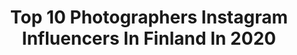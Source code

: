 ---
title: Top 10 Photographers Instagram Influencers In Finland In 2020
description: >-
  Find top photographers Instagram influencers in Finland in 2020. Most popular hashtags: #photographer #cinematicphotography #liveforthestory.
platform: Instagram
hits: 106
text_top: Discover the top-rated Instagram accounts on inBeat.
text_bottom: Our platform aggregates 106 Instagram influencers like this in Finland for you to collaborate.
profiles:
  - username: "matiasjalmari"
    fullname: >-
      𝐌𝐀𝐓𝐈𝐀𝐒 𝐉𝐀𝐋𝐌𝐀𝐑𝐈
    bio: >-
      Photographer / Men’s Agent @brandmgmt Romans 8
    location: "Finland"
    followers: 8381
    engagement: 1610
    commentsToLikes: 0.037014
    id: ck5hfjjs7xs050i11ixwqueek
    verified: false
    hashtags: "#35mm, #smurf, #halloween"
  - username: "eevaroots"
    fullname: >-
      Eeva Roots
    bio: >-
      "Mindset is useless without heartset.” 💭Forward thinking & courage 📍Content creator & Photographer 📩contact.eevaroots@gmail.com 🤘🏼TikTok: eevaroots
    location: "Finland"
    followers: 40786
    engagement: 237
    commentsToLikes: 0.054429
    id: ck14hwhocchdi0i19vtk9aemd
    verified: false
    hashtags: "#lis, #volasound, #babesofmissguided, #cosmopolitan"
  - username: "jerianie"
    fullname: >-
      jerianie
    bio: >-
      🍂 Photographer and artist loving nature and quiet living. 🌾 Don’t use my photos without permission. 🍁 Art account: @jerianieart ✨ Youtube:
    location: "Finland"
    followers: 305650
    engagement: 670
    commentsToLikes: 0.007788
    id: ck0txmro6jo1g0i19k4rof9xj
    verified: false
    hashtags: "#cottagecore, #finland, #autumncolours, #visualofearth"
  - username: "pasisalminen"
    fullname: >-
      Pasi Salminen
    bio: >-
      @canonnordic photographer // 24h photoservice. Studio, Events, portraits, action, you name it and I'll shoot. @viiskaks @eventphoto.fi @retkelleblog
    location: "Finland"
    followers: 6206
    engagement: 549
    commentsToLikes: 0.049661
    id: ck55labw014s20i11j29ltdab
    verified: false
    hashtags: "#behindtheshutters, #liveforthestory, #canonnordic, #vanlife"
  - username: "taussi_"
    fullname: >-
      T A U S S I
    bio: >-
      Photographer & Visual artist
    location: "Finland"
    followers: 25179
    engagement: 419
    commentsToLikes: 0.035537
    id: ck5zvmkoz4iqh0i14qi9ws908
    verified: false
    hashtags: "#facetimephotoshoot, #lemonade, #gemini, #libra"
  - username: "paperplanesj"
    fullname: >-
      J U U L I   R Ö N K Ä
    bio: >-
      PHOTOGRAPHER & Digital creator Located Helsinki, Finland • contact • via email or DM
    location: "Finland"
    followers: 16434
    engagement: 510
    commentsToLikes: 0.011251
    id: ck139zvk3nxdp0i1948i1qxbj
    verified: false
    hashtags: "#saturday, #tytto, #equality"
  - username: "kristinasuzi"
    fullname: >-
      𝘒𝘳𝘪𝘴𝘵𝘪𝘯𝘢 𝘚𝘶𝘻𝘪
    bio: >-
      ▫ International photographer | based in Finland ▫ Among TOP-35 photographers by 35AWARDS (2019) ▫ Seen in Ellements, Imirage and more
    location: "Finland"
    followers: 9210
    engagement: 392
    commentsToLikes: 0.035896
    id: ck5pxwv5zt9dn0i11c8u4fsoa
    verified: false
    hashtags: ""
  - username: "helaviator"
    fullname: >-
      © Otto
    bio: >-
      17-year-old photographer from Helsinki, Finland with a big passion for aviation. - All content is my own. #teamnikon
    location: "Finland"
    followers: 2527
    engagement: 2175
    commentsToLikes: 0.199564
    id: ck5q3tliimckh0i11vgf5pdr9
    verified: false
    hashtags: "#boeinglover, #aviationphotography, #b787, #airbuslovers"
  - username: "rikunorakari"
    fullname: >-
      Riku Norakari
    bio: >-
      🇫🇮 Turku, Finland 📷 Wildlife & outdoor photographer 📧 Contact | norakaririku@gmail.com | DM 🖥 Website:
    location: "Finland"
    followers: 7909
    engagement: 1396
    commentsToLikes: 0.057568
    id: ck5znrsltp1bz0i14ypjiry9u
    verified: false
    hashtags: ""
  - username: "natalipopova.photography"
    fullname: >-
      P  O  P  O  V  A
    bio: >-
      photographer / graf. designer / illustrator📍Helsinki @natalipopova.design @natalipopova.stories
    location: "Finland"
    followers: 42271
    engagement: 119
    commentsToLikes: 0.020595
    id: ck0uc69sog74k0i19ypdv0exk
    verified: false
    hashtags: "#natalipopova, #fineartphotography, #taistella, #artofvisuals"
---